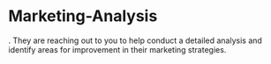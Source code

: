 # Marketing-Analysis
. They are reaching out to you to help conduct a detailed analysis and identify areas for improvement in their marketing strategies.
